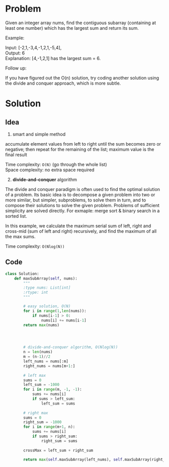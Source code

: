 # Problem

Given an integer array nums, find the contiguous subarray (containing at least one number) which has the largest sum and return its sum.

Example:

Input: [-2,1,-3,4,-1,2,1,-5,4],  
Output: 6  
Explanation: [4,-1,2,1] has the largest sum = 6.

Follow up:

If you have figured out the O(n) solution, try coding another solution using the divide and conquer approach, which is more subtle.

# Solution

## Idea

1. smart and simple method

accumulate element values from left to right until the sum becomes zero or negative; then repeat for the remaining of the list; maximum value is the final result

Time complexity: `O(N)` (go through the whole list)  
Space complexity: no extra space required

2. **divide-and-conquer** algorithm

The divide and conquer paradigm is often used to find the optimal solution of a problem. Its basic idea is to decompose a given problem into two or more similar, but simpler, subproblems, to solve them in turn, and to compose their solutions to solve the given problem. Problems of sufficient simplicity are solved directly. For exmaple: merge sort & binary search in a sorted list.

In this example, we calculate the maximum serial sum of left, right and cross-mid (sum of left and right) recursively, and find the maximum of all the max sums.

Time complexity: `O(Nlog(N))`

## Code

```python
class Solution:
	def maxSubArray(self, nums):
	    """
	    :type nums: List[int]
	    :rtype: int
	    """

	    # easy solution, O(N)
	    for i in range(1,len(nums)):
	        if nums[i-1] > 0:
	            nums[i] += nums[i-1]
	    return max(nums)




	    # divide-and-conquer algorithm, O(Nlog(N))
	    n = len(nums)
	    m = (n-1)//2
	    left_nums = nums[:m]
	    right_nums = nums[m+1:]
	    
	    # left max
	    sums = 0
	    left_sum = -1000
	    for i in range(m, -1, -1):
	        sums += nums[i]
	        if sums > left_sum:
	            left_sum = sums
	    
	    # right max
	    sums = 0
	    right_sum = -1000
	    for i in range(m+1, n):
	        sums += nums[i]
	        if sums > right_sum:
	            right_sum = sums
	    
	    crossMax = left_sum + right_sum
	    
	    return max(self.maxSubArray(left_nums), self.maxSubArray(right_nums), crossMax)
    
```

